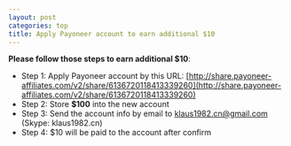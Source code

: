 ```yaml
---
layout: post
categories: top
title: Apply Payoneer account to earn additional $10
---
```


__Please follow those steps to earn additional $10__:

* Step 1: Apply Payoneer account by this URL: [http://share.payoneer-affiliates.com/v2/share/6136720118413339260](http://share.payoneer-affiliates.com/v2/share/6136720118413339260)
* Step 2: Store __$100__ into the new account
* Step 3: Send the account info by email to [klaus1982.cn@gmail.com](mailto:klaus1982.cn@gmail.com) (Skype: klaus1982.cn)
* Step 4: $10 will be paid to the account after confirm
